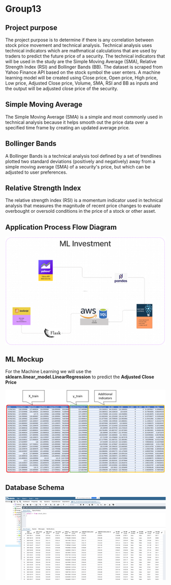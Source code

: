 # Group13

## Project purpose

The project purpose is to determine if there is any correlation between stock price movement and technical analysis. Technical analysis uses technical indicators which are mathmatical calculations that are used by traders to predict the future price of a security. The technical indicators that will be used in the study are the Simple Moving Average (SMA), Relative Strength Index (RSI) and Bollinger Bands (BB). The dataset is scraped from Yahoo Finance API based on the stock symbol the user enters. A machine learning model will be created using Close price, Open price, High price, Low price, Adjusted Close price, Volume, SMA, RSI and BB as inputs and the output will be adjusted close price of the security.

## Simple Moving Average
The Simple Moving Average (SMA) is a simple and most commonly used in technical analysis because it helps smooth out the price data over a specified time frame by creating an updated average price.

## Bollinger Bands
A Bollinger Bands is a technical analysis tool defined by a set of trendlines plotted two standard deviations (positively and negatively) away from a simple moving average (SMA) of a security's price, but which can be adjusted to user preferences.

## Relative Strength Index
The relative strength index (RSI) is a momentum indicator used in technical analysis that measures the magnitude of recent price changes to evaluate overbought or oversold conditions in the price of a stock or other asset.

## Application Process Flow Diagram

![PFD_diagram](https://github.com/mdabbous88/Group13/blob/Ali/Resources/PFD.png)

## ML Mockup

For the Machine Learning we will use the **sklearn.linear_model.LinearRegression** to predict the **Adjusted Close Price**

![ML Mockup](Resources/ML.png)

## Database Schema

![Database Schema](Resources/PostgreSQL.png)


